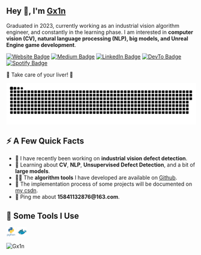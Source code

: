 <h2>Hey 👋, I'm <a href="https://github.com/Gx1n">Gx1n</a></h2>
<p>Graduated in 2023, currently working as an industrial vision algorithm engineer, and constantly in the learning phase. I am interested in <strong>computer vision (CV), natural language processing (NLP), big models, and Unreal Engine game development</strong>.</p>
<p><a href="https://stanleylim.me"><img src="https://img.shields.io/badge/-stanleylim.me-4E69C8?style=flat-square&amp;labelColor=4E69C8&amp;logo=Firefox&amp;link=https://stanleylim.me" alt="Website Badge"></a> <a href="https://medium.com/@serbis"><img src="https://img.shields.io/badge/-@serbis-14c767?style=flat-square&amp;labelColor=14c767&amp;logo=Medium&amp;link=https://medium.com/@serbis" alt="Medium Badge"></a> <a href="https://www.linkedin.com/in/serbis/"><img src="https://img.shields.io/badge/-@serbis-0077B5?style=flat-square&amp;labelColor=0077B5&amp;logo=LinkedIn&amp;link=https://www.linkedin.com/in/serbis/" alt="LinkedIn Badge"></a> <a href="https://dev.to/spiderpig86"><img src="https://img.shields.io/badge/-@spiderpig86-0A0A0A?style=flat-square&amp;labelColor=0A0A0A&amp;logo=dev.to&amp;link=https://dev.to/spiderpig86" alt="DevTo Badge"></a> <a href="https://open.spotify.com/user/1235099575"><img src="https://img.shields.io/badge/-@Stanley%20Lim-1ED760?style=flat-square&amp;labelColor=fff&amp;logo=Spotify&amp;link=https://open.spotify.com/user/1235099575" alt="Spotify Badge"></a></p>
<p>🍌 Take care of your liver! 🍌</p>
<img align="middle" src="https://raw.githubusercontent.com/Gx1n/Gx1n/output/github-contribution-grid-snake.svg" />
<h2>⚡️ A Few Quick Facts</h2>
<ul>
<li>🔭 I have recently been working on <strong>industrial vision defect detection</strong>.
<li>🧐 Learning about <strong>CV</strong>, <strong>NLP</strong>, <strong>Unsupervised Defect Detection</strong>, and a bit of <strong>large models</strong>.</li>
<li>👨‍💻 The <strong>algorithm tools</strong> I have developed are available on <a href="https://github.com/Gx1n">Github</a>.</li>
<li>📝 The implementation process of some projects will be documented on <a href="https://blog.csdn.net/weixin_51925771">my csdn</a>.</li>
<li>💬 Ping me about <strong>15841132876@163.com</strong>.</li>
</ul>
<h2>🚀 Some Tools I Use</h2>
<p align="left">
<img src="https://raw.githubusercontent.com/devicons/devicon/master/icons/python/python-original-wordmark.svg" alt="python" width="25" height="25" />
<img src="https://raw.githubusercontent.com/devicons/devicon/master/icons/docker/docker-original.svg" alt="Docker" width="25" height="25" />
</p>
<img src="https://github-readme-stats.vercel.app/api?username=Gx1n&show_icons=true&count_private=true" alt="Gx1n" />
